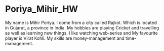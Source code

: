 # Poriya_Mihir_HW
My name is Mihir Poriya. I come from a city called Rajkot. Which is located in Gujarat, a province in India.
My hobbies are playing Cricket and travelling as well as learning new things.
I like watching web-series and My favourite player is Virat Kohli.
My skills are money-management and time-management.
